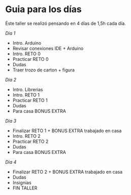 # Guia para los días
Éste taller se realizó pensando en 4 días de 1,5h cada día.

*Dia 1*
- Intro. Arduino
- Revisar conexiones IDE + Arduino
- Intro. RETO 0
- Practicar RETO 0
- Dudas
- Traer trozo de carton + figura

*Dia 2*
- Intro. Librerias
- Intro. RETO 1
- Practicar RETO 1
- Dudas
- Para casa BONUS EXTRA

*Dia 3*
- Finalizar RETO 1 + BONUS EXTRA trabajado en casa
- Intro. RETO 2
- Practicar RETO 2
- Dudas
- Para casa BONUS EXTRA

*Dia 4*
- Finalizar RETO 2 + BONUS EXTRA trabajado en casa
- Dudas
- Insignias
- FIN TALLER
